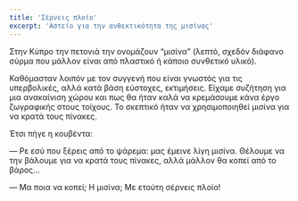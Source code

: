 ```yaml
---
title: 'Σέρνεις πλοίο'
excerpt: 'Αστείο για την ανθεκτικότητα της μισίνας'
---
```


Στην Κύπρο την πετονιά την ονομάζουν “μισίνα” (λεπτό, σχεδόν διάφανο
σύρμα που μάλλον είναι από πλαστικό ή κάποιο συνθετικό υλικό).

Καθόμασταν λοιπόν με τον συγγενή που είναι γνωστός για τις υπερβολικές,
αλλά κατά βάση εύστοχες, εκτιμήσεις.  Είχαμε συζήτηση για μια ανακαίνιση
χώρου και πως θα ήταν καλά να κρεμάσουμε κάνα έργο ζωγραφικής στους
τοίχους.  Το σκεπτικό ήταν να χρησιμοποιηθεί μισίνα για να κρατά τους
πίνακες.

Έτσι πήγε η κουβέντα:

— Ρε εσύ που ξέρεις από το ψάρεμα: μας έμεινε λίγη μισίνα.  Θέλουμε να
την βάλουμε για να κρατά τους πίνακες, αλλά μάλλον θα κοπεί από το
βάρος…

— Μα ποια να κοπεί; Η μισίνα; Με ετούτη σέρνεις πλοίο!

